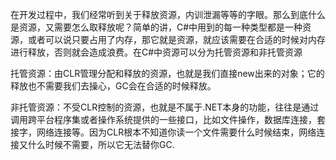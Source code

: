 在开发过程中，我们经常听到关于释放资源，内训泄漏等等的字眼。那么到底什么是资源，又需要怎么取释放呢？简单的讲，C#中用到的每一种类型都是一种资源，或者可以说只要占用了内存，那它就是资源，就应该需要在合适的时候对内存进行释放，否则就会造成浪费。在C#中资源可以分为托管资源和非托管资源

托管资源：由CLR管理分配和释放的资源，也就是我们直接new出来的对象；它的释放也不需要我们去操心，GC会在合适的时候释放。

非托管资源：不受CLR控制的资源，也就是不属于.NET本身的功能，往往是通过调用跨平台程序集或者操作系统提供的一些接口，比如文件操作，数据库连接，套接字，网络连接等。因为CLR根本不知道你读一个文件需要什么时候结束，网络连接又什么时候不需要，所以它无法替你GC.

